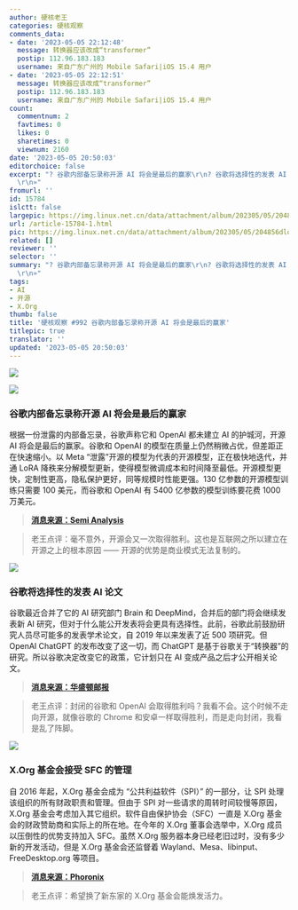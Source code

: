 ```yaml
---
author: 硬核老王
categories: 硬核观察
comments_data:
- date: '2023-05-05 22:12:48'
  message: 转换器应该改成“transformer”
  postip: 112.96.183.183
  username: 来自广东广州的 Mobile Safari|iOS 15.4 用户
- date: '2023-05-05 22:12:51'
  message: 转换器应该改成“transformer”
  postip: 112.96.183.183
  username: 来自广东广州的 Mobile Safari|iOS 15.4 用户
count:
  commentnum: 2
  favtimes: 0
  likes: 0
  sharetimes: 0
  viewnum: 2160
date: '2023-05-05 20:50:03'
editorchoice: false
excerpt: "? 谷歌内部备忘录称开源 AI 将会是最后的赢家\r\n? 谷歌将选择性的发表 AI 论文\r\n? X.Org 基金会接受 SFC 的管理\r\n»
  \r\n»"
fromurl: ''
id: 15784
islctt: false
largepic: https://img.linux.net.cn/data/attachment/album/202305/05/204856dlqt8n7wzjlnw3qq.jpg
url: /article-15784-1.html
pic: https://img.linux.net.cn/data/attachment/album/202305/05/204856dlqt8n7wzjlnw3qq.jpg.thumb.jpg
related: []
reviewer: ''
selector: ''
summary: "? 谷歌内部备忘录称开源 AI 将会是最后的赢家\r\n? 谷歌将选择性的发表 AI 论文\r\n? X.Org 基金会接受 SFC 的管理\r\n»
  \r\n»"
tags:
- AI
- 开源
- X.Org
thumb: false
title: '硬核观察 #992 谷歌内部备忘录称开源 AI 将会是最后的赢家'
titlepic: true
translator: ''
updated: '2023-05-05 20:50:03'
---
```


![](https://img.linux.net.cn/data/attachment/album/202305/05/204856dlqt8n7wzjlnw3qq.jpg)


![](https://img.linux.net.cn/data/attachment/album/202305/05/204908r5o8w042zoz2oomf.jpg)


### 谷歌内部备忘录称开源 AI 将会是最后的赢家


根据一份泄露的内部备忘录，谷歌声称它和 OpenAI 都未建立 AI 的护城河，开源 AI 将会是最后的赢家。谷歌和 OpenAI 的模型在质量上仍然稍微占优，但差距正在快速缩小。以 Meta “泄露”开源的模型为代表的开源模型，正在极快地迭代，并通 LoRA 降秩来分解模型更新，使得模型微调成本和时间降至最低。开源模型更快，定制性更高，隐私保护更好，同等规模时性能更强。130 亿参数的开源模型训练只需要 100 美元，而谷歌和 OpenAI 有 5400 亿参数的模型训练要花费 1000 万美元。



> 
> **[消息来源：Semi Analysis](https://www.semianalysis.com/p/google-we-have-no-moat-and-neither)**
> 
> 
> 



> 
> 老王点评：毫不意外，开源会又一次取得胜利。这也是互联网之所以建立在开源之上的根本原因 —— 开源的优势是商业模式无法复制的。
> 
> 
> 


![](https://img.linux.net.cn/data/attachment/album/202305/05/204919hs1j6sfnhssgljs6.jpg)


### 谷歌将选择性的发表 AI 论文


谷歌最近合并了它的 AI 研究部门 Brain 和 DeepMind，合并后的部门将会继续发表新 AI 研究，但对于什么能公开发表将会更具有选择性。此前，谷歌此前鼓励研究人员尽可能多的发表学术论文，自 2019 年以来发表了近 500 项研究。但 OpenAI ChatGPT 的发布改变了这一切，而 ChatGPT 是基于谷歌关于“转换器”的研究。所以谷歌决定改变它的政策，它计划只在 AI 变成产品之后才公开相关论文。



> 
> **[消息来源：华盛顿邮报](https://www.washingtonpost.com/technology/2023/05/04/google-ai-stop-sharing-research/)**
> 
> 
> 



> 
> 老王点评：封闭的谷歌和 OpenAI 会取得胜利吗？我看不会。这个时候不走向开源，就像谷歌的 Chrome 和安卓一样取得胜利，而是走向封闭，我看是乱了阵脚。
> 
> 
> 


![](https://img.linux.net.cn/data/attachment/album/202305/05/204934n5pl9qrlf77o825b.jpg)


### X.Org 基金会接受 SFC 的管理


自 2016 年起，X.Org 基金会成为 “公共利益软件（SPI）” 的一部分，让 SPI 处理该组织的所有财政职责和管理。但由于 SPI 对一些请求的周转时间较慢等原因，X.Org 基金会考虑加入其它组织。软件自由保护协会（SFC）一直是 X.Org 基金会的财政赞助商和实际上的所在地。在今年的 X.Org 董事会选举中，X.Org 成员以压倒性的优势支持加入 SFC。虽然 X.Org 服务器本身已经老旧过时，没有多少新的开发活动，但是 X.Org 基金会还监督着 Wayland、Mesa、libinput、FreeDesktop.org 等项目。



> 
> **[消息来源：Phoronix](https://www.phoronix.com/news/X.Org-SFC-Vote-Approved)**
> 
> 
> 



> 
> 老王点评：希望换了新东家的 X.Org 基金会能焕发活力。
> 
> 
>